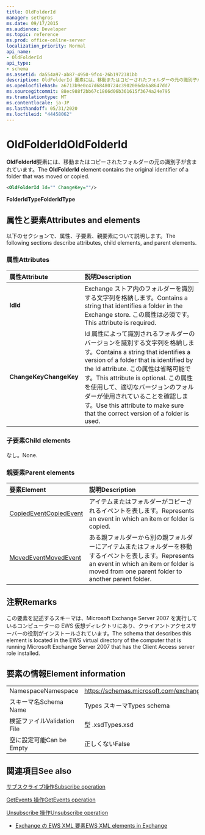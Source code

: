 ```yaml
---
title: OldFolderId
manager: sethgros
ms.date: 09/17/2015
ms.audience: Developer
ms.topic: reference
ms.prod: office-online-server
localization_priority: Normal
api_name:
- OldFolderId
api_type:
- schema
ms.assetid: da554a97-ab87-4950-9fc4-26b1972381bb
description: OldFolderId 要素には、移動またはコピーされたフォルダーの元の識別子が含まれています。
ms.openlocfilehash: a6713b9e0c47d68480724c3902086da6a8647dd7
ms.sourcegitcommit: 88ec988f2bb67c1866d06b361615f3674a24e795
ms.translationtype: MT
ms.contentlocale: ja-JP
ms.lasthandoff: 05/31/2020
ms.locfileid: "44458062"
---
```

# <a name="oldfolderid"></a><span data-ttu-id="5f95e-103">OldFolderId</span><span class="sxs-lookup"><span data-stu-id="5f95e-103">OldFolderId</span></span>

<span data-ttu-id="5f95e-104">**OldFolderId**要素には、移動またはコピーされたフォルダーの元の識別子が含まれています。</span><span class="sxs-lookup"><span data-stu-id="5f95e-104">The **OldFolderId** element contains the original identifier of a folder that was moved or copied.</span></span> 
  
```xml
<OldFolderId Id="" ChangeKey=""/>
```

 <span data-ttu-id="5f95e-105">**FolderIdType**</span><span class="sxs-lookup"><span data-stu-id="5f95e-105">**FolderIdType**</span></span>
## <a name="attributes-and-elements"></a><span data-ttu-id="5f95e-106">属性と要素</span><span class="sxs-lookup"><span data-stu-id="5f95e-106">Attributes and elements</span></span>

<span data-ttu-id="5f95e-107">以下のセクションで、属性、子要素、親要素について説明します。</span><span class="sxs-lookup"><span data-stu-id="5f95e-107">The following sections describe attributes, child elements, and parent elements.</span></span>
  
### <a name="attributes"></a><span data-ttu-id="5f95e-108">属性</span><span class="sxs-lookup"><span data-stu-id="5f95e-108">Attributes</span></span>

|<span data-ttu-id="5f95e-109">**属性**</span><span class="sxs-lookup"><span data-stu-id="5f95e-109">**Attribute**</span></span>|<span data-ttu-id="5f95e-110">**説明**</span><span class="sxs-lookup"><span data-stu-id="5f95e-110">**Description**</span></span>|
|:-----|:-----|
|<span data-ttu-id="5f95e-111">**Id**</span><span class="sxs-lookup"><span data-stu-id="5f95e-111">**Id**</span></span> <br/> |<span data-ttu-id="5f95e-112">Exchange ストア内のフォルダーを識別する文字列を格納します。</span><span class="sxs-lookup"><span data-stu-id="5f95e-112">Contains a string that identifies a folder in the Exchange store.</span></span> <span data-ttu-id="5f95e-113">この属性は必須です。</span><span class="sxs-lookup"><span data-stu-id="5f95e-113">This attribute is required.</span></span>  <br/> |
|<span data-ttu-id="5f95e-114">**ChangeKey**</span><span class="sxs-lookup"><span data-stu-id="5f95e-114">**ChangeKey**</span></span> <br/> |<span data-ttu-id="5f95e-115">Id 属性によって識別されるフォルダーのバージョンを識別する文字列を格納します。</span><span class="sxs-lookup"><span data-stu-id="5f95e-115">Contains a string that identifies a version of a folder that is identified by the Id attribute.</span></span> <span data-ttu-id="5f95e-116">この属性は省略可能です。</span><span class="sxs-lookup"><span data-stu-id="5f95e-116">This attribute is optional.</span></span> <span data-ttu-id="5f95e-117">この属性を使用して、適切なバージョンのフォルダーが使用されていることを確認します。</span><span class="sxs-lookup"><span data-stu-id="5f95e-117">Use this attribute to make sure that the correct version of a folder is used.</span></span>  <br/> |
   
### <a name="child-elements"></a><span data-ttu-id="5f95e-118">子要素</span><span class="sxs-lookup"><span data-stu-id="5f95e-118">Child elements</span></span>

<span data-ttu-id="5f95e-119">なし。</span><span class="sxs-lookup"><span data-stu-id="5f95e-119">None.</span></span>
  
### <a name="parent-elements"></a><span data-ttu-id="5f95e-120">親要素</span><span class="sxs-lookup"><span data-stu-id="5f95e-120">Parent elements</span></span>

|<span data-ttu-id="5f95e-121">**要素**</span><span class="sxs-lookup"><span data-stu-id="5f95e-121">**Element**</span></span>|<span data-ttu-id="5f95e-122">**説明**</span><span class="sxs-lookup"><span data-stu-id="5f95e-122">**Description**</span></span>|
|:-----|:-----|
|[<span data-ttu-id="5f95e-123">CopiedEvent</span><span class="sxs-lookup"><span data-stu-id="5f95e-123">CopiedEvent</span></span>](copiedevent.md) <br/> |<span data-ttu-id="5f95e-124">アイテムまたはフォルダーがコピーされるイベントを表します。</span><span class="sxs-lookup"><span data-stu-id="5f95e-124">Represents an event in which an item or folder is copied.</span></span>  <br/> |
|[<span data-ttu-id="5f95e-125">MovedEvent</span><span class="sxs-lookup"><span data-stu-id="5f95e-125">MovedEvent</span></span>](movedevent.md) <br/> |<span data-ttu-id="5f95e-126">ある親フォルダーから別の親フォルダーにアイテムまたはフォルダーを移動するイベントを表します。</span><span class="sxs-lookup"><span data-stu-id="5f95e-126">Represents an event in which an item or folder is moved from one parent folder to another parent folder.</span></span>  <br/> |
   
## <a name="remarks"></a><span data-ttu-id="5f95e-127">注釈</span><span class="sxs-lookup"><span data-stu-id="5f95e-127">Remarks</span></span>

<span data-ttu-id="5f95e-128">この要素を記述するスキーマは、Microsoft Exchange Server 2007 を実行しているコンピューターの EWS 仮想ディレクトリにあり、クライアントアクセスサーバーの役割がインストールされています。</span><span class="sxs-lookup"><span data-stu-id="5f95e-128">The schema that describes this element is located in the EWS virtual directory of the computer that is running Microsoft Exchange Server 2007 that has the Client Access server role installed.</span></span>
  
## <a name="element-information"></a><span data-ttu-id="5f95e-129">要素の情報</span><span class="sxs-lookup"><span data-stu-id="5f95e-129">Element information</span></span>

|||
|:-----|:-----|
|<span data-ttu-id="5f95e-130">Namespace</span><span class="sxs-lookup"><span data-stu-id="5f95e-130">Namespace</span></span>  <br/> |https://schemas.microsoft.com/exchange/services/2006/types  <br/> |
|<span data-ttu-id="5f95e-131">スキーマ名</span><span class="sxs-lookup"><span data-stu-id="5f95e-131">Schema Name</span></span>  <br/> |<span data-ttu-id="5f95e-132">Types スキーマ</span><span class="sxs-lookup"><span data-stu-id="5f95e-132">Types schema</span></span>  <br/> |
|<span data-ttu-id="5f95e-133">検証ファイル</span><span class="sxs-lookup"><span data-stu-id="5f95e-133">Validation File</span></span>  <br/> |<span data-ttu-id="5f95e-134">型 .xsd</span><span class="sxs-lookup"><span data-stu-id="5f95e-134">Types.xsd</span></span>  <br/> |
|<span data-ttu-id="5f95e-135">空に設定可能</span><span class="sxs-lookup"><span data-stu-id="5f95e-135">Can be Empty</span></span>  <br/> |<span data-ttu-id="5f95e-136">正しくない</span><span class="sxs-lookup"><span data-stu-id="5f95e-136">False</span></span>  <br/> |
   
## <a name="see-also"></a><span data-ttu-id="5f95e-137">関連項目</span><span class="sxs-lookup"><span data-stu-id="5f95e-137">See also</span></span>



[<span data-ttu-id="5f95e-138">サブスクライブ操作</span><span class="sxs-lookup"><span data-stu-id="5f95e-138">Subscribe operation</span></span>](subscribe-operation.md)
  
[<span data-ttu-id="5f95e-139">GetEvents 操作</span><span class="sxs-lookup"><span data-stu-id="5f95e-139">GetEvents operation</span></span>](getevents-operation.md)
  
[<span data-ttu-id="5f95e-140">Unsubscribe 操作</span><span class="sxs-lookup"><span data-stu-id="5f95e-140">Unsubscribe operation</span></span>](unsubscribe-operation.md)


- [<span data-ttu-id="5f95e-141">Exchange の EWS XML 要素</span><span class="sxs-lookup"><span data-stu-id="5f95e-141">EWS XML elements in Exchange</span></span>](ews-xml-elements-in-exchange.md)

